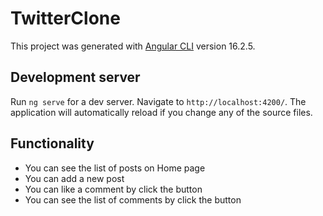 # TwitterClone

This project was generated with [Angular CLI](https://github.com/angular/angular-cli) version 16.2.5.

## Development server

Run `ng serve` for a dev server. Navigate to `http://localhost:4200/`. The application will automatically reload if you change any of the source files.

## Functionality

* You can see the list of posts on Home page
* You can add a new post
* You can like a comment by click the button
* You can see the list of comments by click the button
